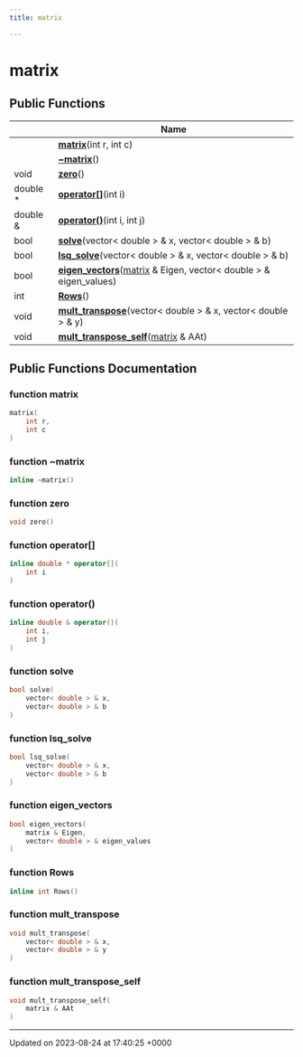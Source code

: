 ```yaml
---
title: matrix

---
```


# matrix





## Public Functions

|                | Name           |
| -------------- | -------------- |
| | **[matrix](../Classes/classmatrix.md#function-matrix)**(int r, int c) |
| | **[~matrix](../Classes/classmatrix.md#function-~matrix)**() |
| void | **[zero](../Classes/classmatrix.md#function-zero)**() |
| double * | **[operator[]](../Classes/classmatrix.md#function-operator[])**(int i) |
| double & | **[operator()](../Classes/classmatrix.md#function-operator())**(int i, int j) |
| bool | **[solve](../Classes/classmatrix.md#function-solve)**(vector< double > & x, vector< double > & b) |
| bool | **[lsq_solve](../Classes/classmatrix.md#function-lsq-solve)**(vector< double > & x, vector< double > & b) |
| bool | **[eigen_vectors](../Classes/classmatrix.md#function-eigen-vectors)**([matrix](../Classes/classmatrix.md) & Eigen, vector< double > & eigen_values) |
| int | **[Rows](../Classes/classmatrix.md#function-rows)**() |
| void | **[mult_transpose](../Classes/classmatrix.md#function-mult-transpose)**(vector< double > & x, vector< double > & y) |
| void | **[mult_transpose_self](../Classes/classmatrix.md#function-mult-transpose-self)**([matrix](../Classes/classmatrix.md) & AAt) |

## Public Functions Documentation

### function matrix

```cpp
matrix(
    int r,
    int c
)
```


### function ~matrix

```cpp
inline ~matrix()
```


### function zero

```cpp
void zero()
```


### function operator[]

```cpp
inline double * operator[](
    int i
)
```


### function operator()

```cpp
inline double & operator()(
    int i,
    int j
)
```


### function solve

```cpp
bool solve(
    vector< double > & x,
    vector< double > & b
)
```


### function lsq_solve

```cpp
bool lsq_solve(
    vector< double > & x,
    vector< double > & b
)
```


### function eigen_vectors

```cpp
bool eigen_vectors(
    matrix & Eigen,
    vector< double > & eigen_values
)
```


### function Rows

```cpp
inline int Rows()
```


### function mult_transpose

```cpp
void mult_transpose(
    vector< double > & x,
    vector< double > & y
)
```


### function mult_transpose_self

```cpp
void mult_transpose_self(
    matrix & AAt
)
```


-------------------------------

Updated on 2023-08-24 at 17:40:25 +0000